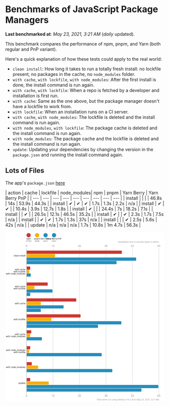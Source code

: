 # Benchmarks of JavaScript Package Managers

**Last benchmarked at**: _May 23, 2021, 3:21 AM_ (_daily_ updated).

This benchmark compares the performance of npm, pnpm, and Yarn (both regular and PnP variant).

Here's a quick explanation of how these tests could apply to the real world:

- `clean install`: How long it takes to run a totally fresh install: no lockfile present, no packages in the cache, no `node_modules` folder.
- `with cache`, `with lockfile`, `with node_modules`: After the first install is done, the install command is run again.
- `with cache`, `with lockfile`: When a repo is fetched by a developer and installation is first run.
- `with cache`: Same as the one above, but the package manager doesn't have a lockfile to work from.
- `with lockfile`: When an installation runs on a CI server.
- `with cache`, `with node_modules`: The lockfile is deleted and the install command is run again.
- `with node_modules`, `with lockfile`: The package cache is deleted and the install command is run again.
- `with node_modules`: The package cache and the lockfile is deleted and the install command is run again.
- `update`: Updating your dependencies by changing the version in the `package.json` and running the install command again.

## Lots of Files

The app's `package.json` [here](https://github.com/pnpm/pnpm.github.io/blob/main/benchmarks/fixtures/alotta-files/package.json)

| action  | cache | lockfile | node_modules| npm | pnpm | Yarn Berry | Yarn Berry PnP |
| ---     | ---   | ---      | ---         | --- | --- | --- | --- | --- |
| install |       |          |             | 46.8s | 14s | 53.9s | 44.3s |
| install | ✔     | ✔        | ✔           | 1.7s | 1.3s | 2.2s | n/a |
| install | ✔     | ✔        |             | 10.4s | 3.9s | 12.7s | 1.8s |
| install | ✔     |          |             | 24.4s | 7s | 18.2s | 7.1s |
| install |       | ✔        |             | 26.5s | 12.1s | 46.5s | 35.2s |
| install | ✔     |          | ✔           | 2.3s | 1.7s | 7.5s | n/a |
| install |       | ✔        | ✔           | 1.7s | 1.3s | 37s | n/a |
| install |       |          | ✔           | 2.5s | 5.6s | 42s | n/a |
| update  | n/a   | n/a      | n/a         | 1.7s | 10.8s | 1m 4.7s | 56.3s |

![Graph of the alotta-files results](../../static/img/benchmarks/alotta-files.svg)